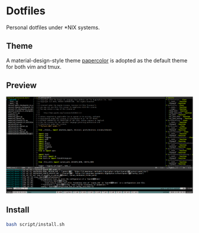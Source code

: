 # Dotfiles

Personal dotfiles under *NIX systems.

## Theme

A material-design-style theme [papercolor](https://github.com/NLKNguyen/papercolor-theme) is adopted as the default theme for both vim and tmux.

## Preview

![](./preview/screenshot.png)

## Install

```bash
bash script/install.sh
```